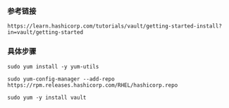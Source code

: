 ### 参考链接
```shell script
https://learn.hashicorp.com/tutorials/vault/getting-started-install?in=vault/getting-started
```

### 具体步骤
```shell script
sudo yum install -y yum-utils

sudo yum-config-manager --add-repo https://rpm.releases.hashicorp.com/RHEL/hashicorp.repo

sudo yum -y install vault
```

